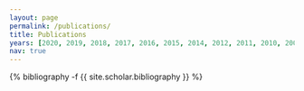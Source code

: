 ```yaml
---
layout: page
permalink: /publications/
title: Publications
years: [2020, 2019, 2018, 2017, 2016, 2015, 2014, 2012, 2011, 2010, 2009, 2008, 2007, 2006, 2004]
nav: true
---
```

<!-- _pages/publications.md -->
<div class="publications">

{% bibliography -f {{ site.scholar.bibliography }} %}

</div>
